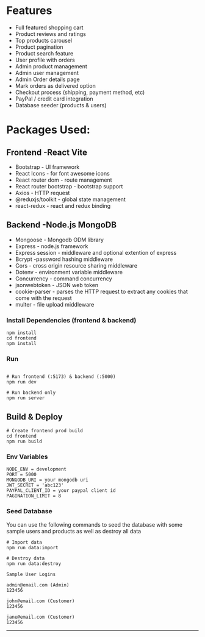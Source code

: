 # Features

- Full featured shopping cart
- Product reviews and ratings
- Top products carousel
- Product pagination
- Product search feature
- User profile with orders
- Admin product management
- Admin user management
- Admin Order details page
- Mark orders as delivered option
- Checkout process (shipping, payment method, etc)
- PayPal / credit card integration
- Database seeder (products & users)

# Packages Used:

## Frontend -React Vite

- Bootstrap - UI framework
- React Icons - for font awesome icons
- React router dom - route management
- React router bootstrap - bootstrap support
- Axios - HTTP request
- @reduxjs/toolkit - global state management
- react-redux - react and redux binding

## Backend -Node.js MongoDB

- Mongoose - Mongodb ODM library
- Express - node.js framework
- Express session - middleware and optional extention of express
- Bcrypt -password hashing middleware
- Cors - cross origin resource sharing middleware
- Dotenv - environment variable middleware
- Concurrency - command concurrency
- jsonwebtoken - JSON web token
- cookie-parser - parses the HTTP request to extract any cookies that come with the request
- multer - file upload middleware

### Install Dependencies (frontend & backend)

```
npm install
cd frontend
npm install
```

### Run

```

# Run frontend (:5173) & backend (:5000)
npm run dev

# Run backend only
npm run server
```

## Build & Deploy

```
# Create frontend prod build
cd frontend
npm run build
```

### Env Variables

```
NODE_ENV = development
PORT = 5000
MONGODB_URI = your mongodb uri
JWT_SECRET = 'abc123'
PAYPAL_CLIENT_ID = your paypal client id
PAGINATION_LIMIT = 8
```

### Seed Database

You can use the following commands to seed the database with some sample users and products as well as destroy all data

```
# Import data
npm run data:import

# Destroy data
npm run data:destroy
```

```
Sample User Logins

admin@email.com (Admin)
123456

john@email.com (Customer)
123456

jane@email.com (Customer)
123456
```

---
